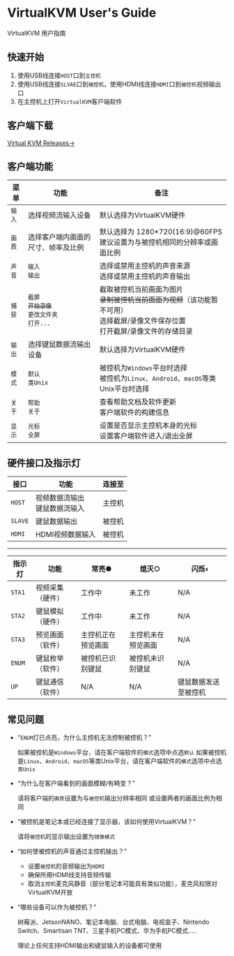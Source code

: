 <!--
 * @Description: 
 * @Date: 2021-01-24 10:09:37
 * @LastEditors: CK.Zh
 * @LastEditTime: 2021-01-24 13:48:12
 * @FilePath: \undefinede:\source\virtualkvm_doc\README.md
-->
# VirtualKVM User's Guide
VirtualKVM 用户指南

## 快速开始

1. 使用USB线连接`HOST`口到`主控机`
2. 使用USB线连接`SLVAE`口到`被控机`，使用HDMI线连接`HDMI`口到`被控机`视频输出口
3. 在主控机上打开`VirtualKVM`客户端软件

## 客户端下载

[Virtual KVM Releases→](https://github.com/autolaborcenter/virtualkvm_doc/releases/)


## 客户端功能

| 菜单  | 功能                          | 备注 |
|-------|-------------------------------|--------|
| `输入`  | 选择视频流输入设备 | 默认选择为VirtualKVM硬件 |
| `画质` | 选择客户端内画面的尺寸、帧率及比例 | 默认选择为 1280*720(16:9)@60FPS <br/> 建议设置为与被控机相同的分辨率或画面比例 |
| `声音`  | `输入` <br/> `输出`   | 选择或禁用主控机的声音来源  <br/>  选择或禁用主控机的声音输出 |
| `捕获`  | `截屏` <br/>  ~~`开始录像`~~ <br/> `更改文件夹` <br/>  `打开...`| 截取被控机当前画面为图片 <br/>  ~~录制被控机当前画面为视频~~（该功能暂不可用） <br/> 选择截屏/录像文件保存位置 <br/>  打开截屏/录像文件的存储目录 |
| `输出` | 选择键鼠数据流输出设备                  | 默认选择为VirtualKVM硬件 |
| `模式`  | `默认` <br/> `类Unix` | 被控机为`Windows`平台时选择  <br/>  被控机为`Linux`、`Android`、`macOS`等类Unix平台时选择 |
| `关于`  | `帮助` <br/> `关于` | 查看帮助文档及软件更新  <br/>客户端软件的构建信息 |
| `显示`  | `光标` <br/> `全屏` | 设置是否显示主控机本身的光标   <br/>  设置客户端软件进入/退出全屏 |

## 硬件接口及指示灯

| 接口  | 功能                          | 连接至 |
|-------|-------------------------------|--------|
| `HOST`  | 视频数据流输出 <br/> 键鼠数据流输入 | 主控机 |
| `SLAVE` | 键鼠数据输出                  | 被控机 |
| `HDMI`  | HDMI视频数据输入              | 被控机 |

******

| 指示灯| 功能             | 常亮●               | 熄灭○               | 闪烁◐                   |
|------|------------------|--------------------|--------------------|------------------------|
| `STA1` | 视频采集（硬件） | 工作中             | 未工作             | N/A                    |
| `STA2` | 键鼠模拟（硬件） | 工作中             | 未工作             | N/A                    |
| `STA3` | 预览画面（软件） | 主控机正在预览画面 | 主控机未在预览画面 | N/A                    |
| `ENUM` | 键鼠枚举（软件） | 被控机已识别键鼠   | 被控机未识别键鼠   | N/A                    |
| `UP`   | 键鼠通信（软件） | N/A                | N/A                | 键鼠数据发送至被控机 |


## 常见问题

* “`ENUM`灯已点亮，为什么主控机无法控制被控机？”

    如果被控机是`Windows`平台，请在客户端软件的`模式`选项中点选`默认`
    如果被控机是`Linux`、`Android`、`macOS`等类Unix平台，请在客户端软件的`模式`选项中点选`类Unix`

* “为什么在客户端看到的画面模糊/有畸变？”

    请将客户端的`画质`设置为与`被控机`输出分辨率相同
    或设置两者的画面比例为相同

* “被控机是笔记本或已经连接了显示器，该如何使用VirtualKVM？”

    请将`被控机`的显示输出设置为`镜像模式`

* “如何使被控机的声音通过主控机输出？”

    * 设置`被控机`的音频输出为`HDMI`
    * 确保所用HDMI线支持音频传输
    * 取消`主控机`麦克风静音（部分笔记本可能具有类似功能），麦克风权限对VirtualKVM开放


* “哪些设备可以作为被控机？”

    树莓派、JetsonNANO、笔记本电脑、台式电脑、电视盒子、Nintendo Switch、Smartisan TNT、三星手机PC模式、华为手机PC模式.....
    
    理论上任何支持HDMI输出和键鼠输入的设备都可使用
